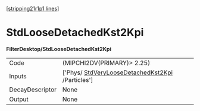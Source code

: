 [[stripping21r1p1 lines]](./stripping21r1p1-index)

# StdLooseDetachedKst2Kpi

**FilterDesktop/StdLooseDetachedKst2Kpi**

|                 |                                                                                                     |
|-----------------|-----------------------------------------------------------------------------------------------------|
| Code            | (MIPCHI2DV(PRIMARY)\> 2.25)                                                                         |
| Inputs          | ['Phys/ [StdVeryLooseDetachedKst2Kpi](./stripping21r1p1-stdveryloosedetachedkst2kpi) /Particles'] |
| DecayDescriptor | None                                                                                                |
| Output          | None                                                                                                |
